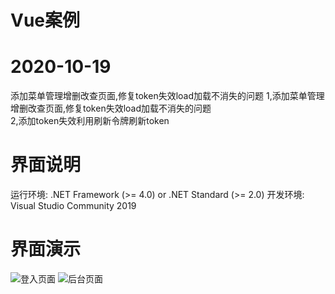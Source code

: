 # Vue案例
# 2020-10-19

添加菜单管理增删改查页面,修复token失效load加载不消失的问题
1,添加菜单管理增删改查页面,修复token失效load加载不消失的问题  
2,添加token失效利用刷新令牌刷新token
# 界面说明
运行环境: .NET Framework (>= 4.0) or .NET Standard (>= 2.0)
开发环境: Visual Studio Community 2019

# 界面演示
![登入页面](login.png)
![后台页面](system.png)
